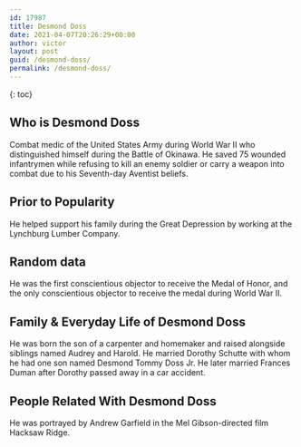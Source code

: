 ```yaml
---
id: 17987
title: Desmond Doss
date: 2021-04-07T20:26:29+00:00
author: victor
layout: post
guid: /desmond-doss/
permalink: /desmond-doss/
---
```



{: toc}


## Who is Desmond Doss



Combat medic of the United States Army during World War II who distinguished himself during the Battle of Okinawa. He saved 75 wounded infantrymen while refusing to kill an enemy soldier or carry a weapon into combat due to his Seventh-day Aventist beliefs.

                
                
                
## Prior to Popularity



He helped support his family during the Great Depression by working at the Lynchburg Lumber Company.

                
                
                
## Random data



He was the first conscientious objector to receive the Medal of Honor, and the only conscientious objector to receive the medal during World War II.

                
                
                
## Family & Everyday Life of Desmond Doss



He was born the son of a carpenter and homemaker and raised alongside siblings named Audrey and Harold. He married Dorothy Schutte with whom he had one son named Desmond Tommy Doss Jr. He later married Frances Duman after Dorothy passed away in a car accident.

                
                
                
## People Related With Desmond Doss



He was portrayed by Andrew Garfield in the Mel Gibson-directed film Hacksaw Ridge.

                
              
            
          
          
          